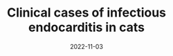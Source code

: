 ---
title: "Clinical cases of infectious endocarditis in cats"
collection: publications
permalink: /publication/2022-11-03-paper-5
#excerpt: 'The study discusses two cases of Infectious Endocarditis (IE) in cats, a disease characterized by inflammation of the endocardium and lesions on the heart valve apparatus. The first case was challenging to diagnose due to the rapid progression of the disease, with the cat’s condition deteriorating significantly within 48 hours of a normal initial echocardiogram result. In the second case, a histopathological examination confirmed an infectious inflammatory process of unclear origin in the endocardium and myocardium. However, the lack of additional laboratory tests, such as bacterial blood culture and PCR diagnosis, limited the ability to propose a hypothesis about the origin and etiology of IE. The study highlights the need for a clear diagnostic algorithm for IE in cats.'
date: 2022-11-03
venue: 'Brazilian Journal of Veterinary Medicine'
paperurl: 'http://iliapopov17.github.io/files/Papers/Clinical cases of infectious endocarditis in cats.pdf'
citation: 'Sereda, T.V.; Petrova, M.A.; <b>Popov, I.V.</b>; Popov, I.V.; Kartashov, S.N.; Ermakov, A.M. <i>Braz. J. Vet. Med.</i> 2022<br/>[![DOI](https://img.shields.io/badge/DOI-10.29374%2F2527--2179.bjvm002322-blue)](https://doi.org/10.29374/2527-2179.bjvm002322)'
---